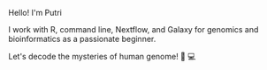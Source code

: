 Hello! I'm Putri

I work with R, command line, Nextflow, and Galaxy for genomics and bioinformatics as a passionate beginner. 

Let's decode the mysteries of human genome! 🧬 💻

<!---
putriimnida/putriimnida is a ✨ special ✨ repository because its `README.md` (this file) appears on your GitHub profile.
You can click the Preview link to take a look at your changes.
--->
